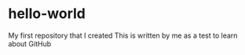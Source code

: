 # hello-world
My first repository that I created
This is written by me as a test to learn about GitHub
